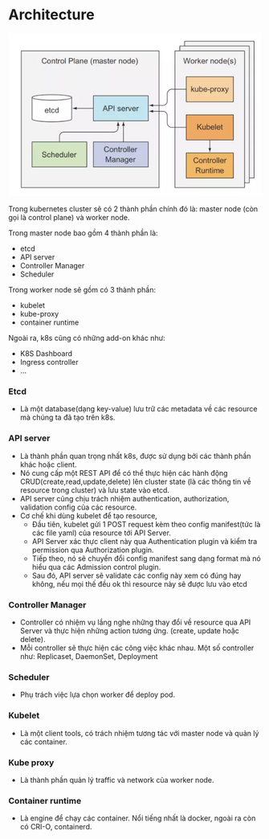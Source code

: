 # Architecture

![Architecture](../images/architecture.png)

Trong kubernetes cluster sẽ có 2 thành phần chính đó là: master node (còn gọi là control plane) và worker node. 

Trong master node bao gồm 4 thành phần là:

- etcd
- API server
- Controller Manager
- Scheduler

Trong worker node sẽ gồm có 3 thành phần:

- kubelet
- kube-proxy
- container runtime

Ngoài ra, k8s cũng có những add-on khác như:

- K8S Dashboard
- Ingress controller
- ...

### Etcd

- Là một database(dạng key-value) lưu trữ các metadata về các resource mà chúng ta đã tạo trên k8s. 

### API server

- Là thành phần quan trọng nhất k8s, được sử dụng bởi các thành phần khác hoặc client.
- Nó cung cấp một REST API để có thể thực hiện các hành động CRUD(create,read,update,delete) lên cluster state (là các thông tin về resource trong cluster) và lưu state vào etcd.
- API server cũng chịu trách nhiệm authentication, authorization, validation config của các resource.
- Cơ chế khi dùng kubelet để tạo resource, 
    * Đầu tiên, kubelet gửi 1 POST request kèm theo config manifest(tức là các file yaml) của resource tới API Server. 
    * API Server xác thực client này qua Authentication plugin và kiểm tra permission qua Authorization plugin.
    * Tiếp theo, nó sẽ chuyển đổi config manifest sang dạng format mà nó hiểu qua các Admission control plugin.
    * Sau đó, API server sẽ validate các config này xem có đúng hay không, nếu mọi thế đều ok thì resource này sẽ được lưu vào etcd


### Controller Manager

- Controller có nhiệm vụ lắng nghe những thay đổi về resource qua API Server và thực hiện những action tương ứng. (create, update hoặc delete).
- Mỗi controller sẽ thực hiện các công việc khác nhau. Một số controller như: Replicaset, DaemonSet, Deployment

### Scheduler

- Phụ trách việc lựa chọn worker để deploy pod.

### Kubelet

- Là một client tools, có trách nhiệm tương tác với master node và quản lý các container.

### Kube proxy

- Là thành phần quản lý traffic và network của worker node.

### Container runtime

- Là engine để chạy các container. Nổi tiếng nhất là docker, ngoài ra còn có CRI-O, containerd.